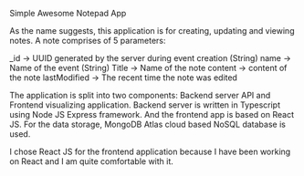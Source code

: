 Simple Awesome Notepad App

As the name suggests, this application is for creating, updating and viewing notes. A note comprises of 5 parameters:

_id → UUID generated by the server during event creation (String)
name → Name of the event (String)
Title → Name of the note
content → content of the note
lastModified → The recent time the note was edited

The application is split into two components: Backend server API and Frontend visualizing application. Backend server is written in Typescript using Node JS Express framework. And the frontend app is based on React JS. For the data storage, MongoDB Atlas cloud based NoSQL database is used.

I chose React JS for the frontend application because I have been working on React and I am quite comfortable with it. 

